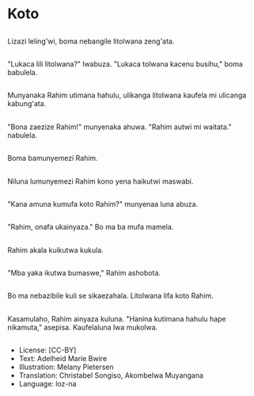 # Koto

##
Lizazi leling'wi, boma nebangile litolwana zeng'ata.

##
"Lukaca lili litolwana?" lwabuza. "Lukaca tolwana kacenu busihu," boma babulela.

##
Munyanaka Rahim utimana hahulu, ulikanga litolwana kaufela mi ulicanga kabung'ata.

##
"Bona zaezize Rahim!" munyenaka ahuwa. "Rahim autwi mi waitata." nabulela.

##
Boma bamunyemezi Rahim.

##
Niluna lumunyemezi Rahim kono yena haikutwi maswabi.

##
"Kana amuna kumufa koto Rahim?" munyenaa luna abuza.

##
"Rahim, onafa ukainyaza." Bo ma ba mufa mamela.

##
Rahim akala kuikutwa kukula.

##
"Mba yaka ikutwa bumaswe," Rahim ashobota.

##
Bo ma nebazibile kuli se sikaezahala. Litolwana lifa koto Rahim.

##
Kasamulaho, Rahim ainyaza kuluna. "Hanina kutimana hahulu hape nikamuta," asepisa. Kaufelaluna lwa mukolwa.

##
* License: [CC-BY]
* Text: Adelheid Marie Bwire
* Illustration: Melany Pietersen
* Translation: Christabel Songiso, Akombelwa Muyangana
* Language: loz-na
